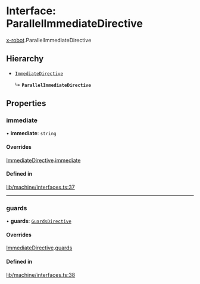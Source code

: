# Interface: ParallelImmediateDirective

[x-robot](../modules/x_robot.md).ParallelImmediateDirective

## Hierarchy

- [`ImmediateDirective`](x_robot.ImmediateDirective.md)

  ↳ **`ParallelImmediateDirective`**

## Properties

### immediate

• **immediate**: `string`

#### Overrides

[ImmediateDirective](x_robot.ImmediateDirective.md).[immediate](x_robot.ImmediateDirective.md#immediate)

#### Defined in

[lib/machine/interfaces.ts:37](https://github.com/Masquerade-Circus/x-robot/blob/a0ed060/lib/machine/interfaces.ts#L37)

___

### guards

• **guards**: [`GuardsDirective`](x_robot.GuardsDirective.md)

#### Overrides

[ImmediateDirective](x_robot.ImmediateDirective.md).[guards](x_robot.ImmediateDirective.md#guards)

#### Defined in

[lib/machine/interfaces.ts:38](https://github.com/Masquerade-Circus/x-robot/blob/a0ed060/lib/machine/interfaces.ts#L38)
